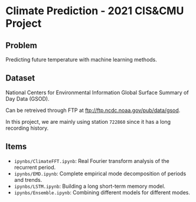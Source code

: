 # Climate Prediction - 2021 CIS&CMU Project

## Problem
Predicting future temperature with machine learning methods.

## Dataset
National Centers for Environmental Information
Global Surface Summary of Day Data (GSOD).

Can be retreived through FTP at <ftp://ftp.ncdc.noaa.gov/pub/data/gsod>.

In this project, we are mainly using station `722860` since it has a long
recording history.

## Items
 - `ipynbs/ClimateFFT.ipynb`: Real Fourier transform analysis of the recurrent
    period.
 - `ipynbs/EMD.ipynb`: Complete empirical mode decomposition of periods
    and trends.
 - `ipynbs/LSTM.ipynb`: Building a long short-term memory model.
 - `ipynbs/Ensemble.ipynb`: Combining different models for different modes.
